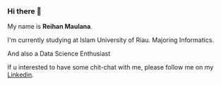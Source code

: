 ### Hi there 👋

My name is **Reihan Maulana**.

I'm currently studying at Islam University of Riau. Majoring Informatics.

And also a Data Science Enthusiast

If u interested to have some chit-chat with me, please follow me on my [Linkedin](www.linkedin.com/in/reii/).
